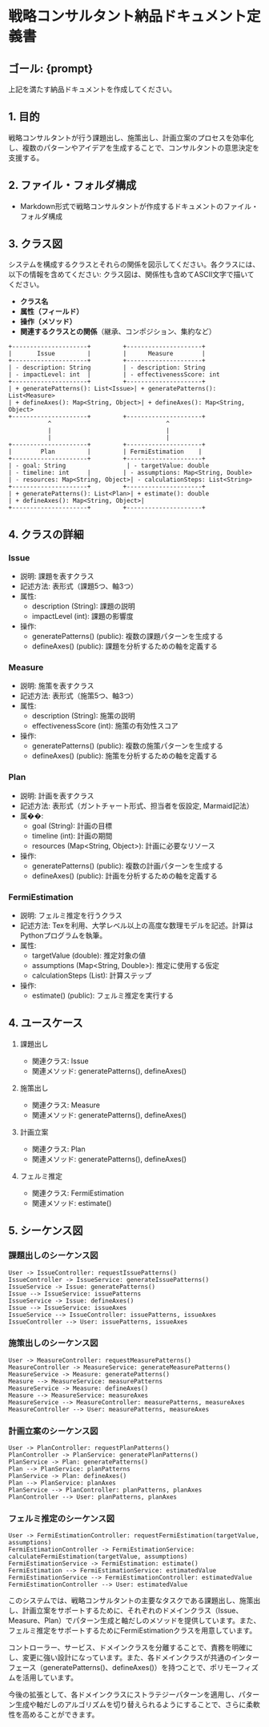 # 戦略コンサルタント納品ドキュメント定義書

## ゴール: {prompt}
上記を満たす納品ドキュメントを作成してください。

## 1. 目的

戦略コンサルタントが行う課題出し、施策出し、計画立案のプロセスを効率化し、複数のパターンやアイデアを生成することで、コンサルタントの意思決定を支援する。

## 2. ファイル・フォルダ構成

- Markdown形式で戦略コンサルタントが作成するドキュメントのファイル・フォルダ構成


## 3. クラス図


システムを構成するクラスとそれらの関係を図示してください。各クラスには、以下の情報を含めてください:
クラス図は、関係性も含めてASCII文字で描いてください。
- **クラス名**
- **属性（フィールド）**
- **操作（メソッド）**
- **関連するクラスとの関係**（継承、コンポジション、集約など）

```
+---------------------+         +---------------------+
|       Issue         |         |      Measure        |
+---------------------+         +---------------------+
| - description: String         | - description: String
| - impactLevel: int  |         | - effectivenessScore: int
+---------------------+         +---------------------+
| + generatePatterns(): List<Issue>| + generatePatterns(): List<Measure>
| + defineAxes(): Map<String, Object>| + defineAxes(): Map<String, Object>
+---------------------+         +---------------------+
           ^                                ^
           |                                |
           |                                |
+---------------------+         +---------------------+
|        Plan         |         | FermiEstimation    |
+---------------------+         +---------------------+
| - goal: String                 | - targetValue: double
| - timeline: int     |         | - assumptions: Map<String, Double>
| - resources: Map<String, Object>| - calculationSteps: List<String>
+---------------------+         +---------------------+
| + generatePatterns(): List<Plan>| + estimate(): double
| + defineAxes(): Map<String, Object>|
+---------------------+         +---------------------+
```

## 4. クラスの詳細

### Issue
- 説明: 課題を表すクラス
- 記述方法: 表形式（課題5つ、軸3つ）
- 属性:
  - description (String): 課題の説明
  - impactLevel (int): 課題の影響度
- 操作:
  - generatePatterns() (public): 複数の課題パターンを生成する
  - defineAxes() (public): 課題を分析するための軸を定義する

### Measure
- 説明: 施策を表すクラス
- 記述方法: 表形式（施策5つ、軸3つ）
- 属性:
  - description (String): 施策の説明
  - effectivenessScore (int): 施策の有効性スコア
- 操作: 
  - generatePatterns() (public): 複数の施策パターンを生成する
  - defineAxes() (public): 施策を分析するための軸を定義する

### Plan
- 説明: 計画を表すクラス  
- 記述方法: 表形式（ガントチャート形式、担当者を仮設定, Marmaid記法）
- 属��:
  - goal (String): 計画の目標
  - timeline (int): 計画の期間
  - resources (Map<String, Object>): 計画に必要なリソース
- 操作:
  - generatePatterns() (public): 複数の計画パターンを生成する
  - defineAxes() (public): 計画を分析するための軸を定義する

### FermiEstimation
- 説明: フェルミ推定を行うクラス
- 記述方法: Texを利用、大学レベル以上の高度な数理モデルを記述。計算はPythonプログラムを執筆。
- 属性: 
  - targetValue (double): 推定対象の値
  - assumptions (Map<String, Double>): 推定に使用する仮定 
  - calculationSteps (List<String>): 計算ステップ
- 操作:
  - estimate() (public): フェルミ推定を実行する

## 4. ユースケース

1. 課題出し
   - 関連クラス: Issue
   - 関連メソッド: generatePatterns(), defineAxes()

2. 施策出し  
   - 関連クラス: Measure
   - 関連メソッド: generatePatterns(), defineAxes()

3. 計画立案
   - 関連クラス: Plan 
   - 関連メソッド: generatePatterns(), defineAxes()

4. フェルミ推定
   - 関連クラス: FermiEstimation
   - 関連メソッド: estimate()

## 5. シーケンス図

### 課題出しのシーケンス図

```
User -> IssueController: requestIssuePatterns()
IssueController -> IssueService: generateIssuePatterns()
IssueService -> Issue: generatePatterns()
Issue --> IssueService: issuePatterns
IssueService -> Issue: defineAxes() 
Issue --> IssueService: issueAxes
IssueService --> IssueController: issuePatterns, issueAxes
IssueController --> User: issuePatterns, issueAxes
```

### 施策出しのシーケンス図

```
User -> MeasureController: requestMeasurePatterns()
MeasureController -> MeasureService: generateMeasurePatterns()
MeasureService -> Measure: generatePatterns()
Measure --> MeasureService: measurePatterns
MeasureService -> Measure: defineAxes()
Measure --> MeasureService: measureAxes
MeasureService --> MeasureController: measurePatterns, measureAxes
MeasureController --> User: measurePatterns, measureAxes
```

### 計画立案のシーケンス図

```
User -> PlanController: requestPlanPatterns()
PlanController -> PlanService: generatePlanPatterns()
PlanService -> Plan: generatePatterns()
Plan --> PlanService: planPatterns
PlanService -> Plan: defineAxes()
Plan --> PlanService: planAxes  
PlanService --> PlanController: planPatterns, planAxes
PlanController --> User: planPatterns, planAxes
```

### フェルミ推定のシーケンス図

```
User -> FermiEstimationController: requestFermiEstimation(targetValue, assumptions)
FermiEstimationController -> FermiEstimationService: calculateFermiEstimation(targetValue, assumptions)
FermiEstimationService -> FermiEstimation: estimate()
FermiEstimation --> FermiEstimationService: estimatedValue
FermiEstimationService --> FermiEstimationController: estimatedValue
FermiEstimationController --> User: estimatedValue
```

このシステムでは、戦略コンサルタントの主要なタスクである課題出し、施策出し、計画立案をサポートするために、それぞれのドメインクラス（Issue、Measure、Plan）でパターン生成と軸だしのメソッドを提供しています。また、フェルミ推定をサポートするためにFermiEstimationクラスを用意しています。

コントローラー、サービス、ドメインクラスを分離することで、責務を明確にし、変更に強い設計になっています。また、各ドメインクラスが共通のインターフェース（generatePatterns()、defineAxes()）を持つことで、ポリモーフィズムを活用しています。

今後の拡張として、各ドメインクラスにストラテジーパターンを適用し、パターン生成や軸だしのアルゴリズムを切り替えられるようにすることで、さらに柔軟性を高めることができます。